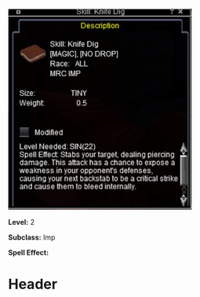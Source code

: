 <!-- TITLE: Knife Dig -->
<!-- SUBTITLE: A deep strike that can cause bleeding and set your target up for successive attacks. -->

![Knife Dig](/uploads/knife-dig.jpg "Knife Dig")
<!-- TITLE: Skill:  -->
<!-- SUBTITLE:  -->

**Level:** 2

**Subclass:** Imp

**Spell Effect:**

# Header